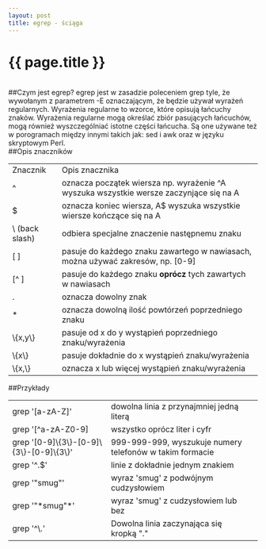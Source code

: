 ```yaml
---
layout: post
title: egrep - ściąga
---
```


# {{ page.title }}
<br />
##Czym jest egrep?
egrep jest w zasadzie poleceniem grep tyle, że wywołanym z parametrem -E oznaczającym, że będzie używał wyrażeń regularnych. 
Wyrażenia regularne to wzorce, które opisują łańcuchy znaków. Wyrażenia regularne mogą określać zbiór pasujących łańcuchów, mogą również wyszczególniać istotne części łańcucha. 
Są one używane też w porogramach między innymi takich jak: sed i awk oraz w języku skryptowym  Perl.
<br />
##Opis znaczników

<table>
	<tr>
		<td>Znacznik</td><td>Opis znacznika</td>
	</tr>
	<tr>
		<td>^</td>
		<td>oznacza początek wiersza np. wyrażenie ^A wyszuka wszystkie wersze zaczynjące się na A</td>
	</tr>
	<tr>
		<td>$</td>
		<td>oznacza koniec wiersza, A$ wyszuka wszystkie wiersze kończące się na A</td>
	</tr>
	<tr>
		<td>\ (back slash)</td>
		<td>odbiera specjalne znaczenie następnemu znaku</td>
	</tr>
	<tr>
		<td>[ ]</td>
		<td>pasuje do każdego znaku zawartego w nawiasach, można używać zakresów, np. [0-9]</td>
	</tr>
	<tr>
		<td>[^ ]</td>
		<td>pasuje do każdego znaku <b>oprócz</b> tych zawartych w nawiasach</td>
	</tr>
	<tr>
		<td>.</td>
		<td>oznacza dowolny znak</td>
	</tr>
	<tr>
		<td>*</td>
		<td>oznacza dowolną ilość powtórzeń poprzedniego znaku</td>
	</tr>
	<tr>
		<td>\{x,y\}</td>
		<td>pasuje od x do y wystąpień poprzedniego znaku/wyrażenia</td>
	</tr>
	<tr>
		<td>\{x\}</td>
		<td>pasuje dokładnie do x wystąpień znaku/wyrażenia</td>
	</tr>
	<tr>
		<td>\{x,\}</td>
		<td>oznacza x lub więcej wystąpień znaku/wyrażenia</td>
	</tr>
</table>
##Przykłady
<br />
<table>
	<tr>
		<td>grep '[a-zA-Z]'</td>
		<td>dowolna linia z przynajmniej jedną literą<td>
	</tr>
	<tr>
		<td>grep '[^a-zA-Z0-9]</td>
		<td>wszystko oprócz liter i cyfr</td>
	</tr>
	<tr>
		<td>grep '[0-9]\{3\}-[0-9]\{3\}-[0-9]\{3\}'</td>
		<td>999-999-999, wyszukuje numery telefonów w takim formacie</td>
	</tr>
	<tr>
		<td>grep '^.$'</td>
		<td>linie z dokładnie jednym znakiem</td>
	</tr>
	<tr>
		<td>grep '"smug"'</td>
		<td>wyraz 'smug' z podwójnym cudzysłowiem </td>
	</tr>
	<tr>
		<td>grep '"*smug"*'</td>
		<td>wyraz 'smug' z cudzysłowiem lub bez</td>
	</tr>
	<tr>
		<td>grep '^\.'</td>
		<td>Dowolna linia zaczynająca się kropką "."</td>
	</tr>

</table>
